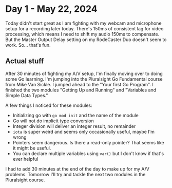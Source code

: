 # Day 1 - May 22, 2024

Today didn't start great as I am fighting with my webcam and microphone setup for a recording later today. There's 150ms of consistent lag for video processing, which means I need to shift my audio 150ms to compensate. But the Master Output Delay setting on my RodeCaster Duo doesn't seem to work. So... that's fun.

## Actual stuff

After 30 minutes of fighting my A/V setup, I'm finally moving over to doing some Go learning. I'm jumping into the Pluralsight Go Fundamental course from Mike Van Sickle. I jumped ahead to the "Your first Go Program". I finished the two modules "Getting Up and Running" and "Variables and Simple Data Types."

A few things I noticed for these modules:

- Initializing go with `go mod init` and the name of the module
- Go will not do implicit type conversion
- Integer division will deliver an integer result, no remainder
- `iota` is super weird and seems only occasionally useful, maybe I'm wrong
- Pointers seem dangerous. Is there a read-only pointer? That seems like it might be useful.
- You can declare multiple variables using `var()` but I don't know if that's ever helpful

I had to add 30 minutes at the end of the day to make up for my A/V problems. Tomorrow I'll try and tackle the next two modules in the Pluralsight course.